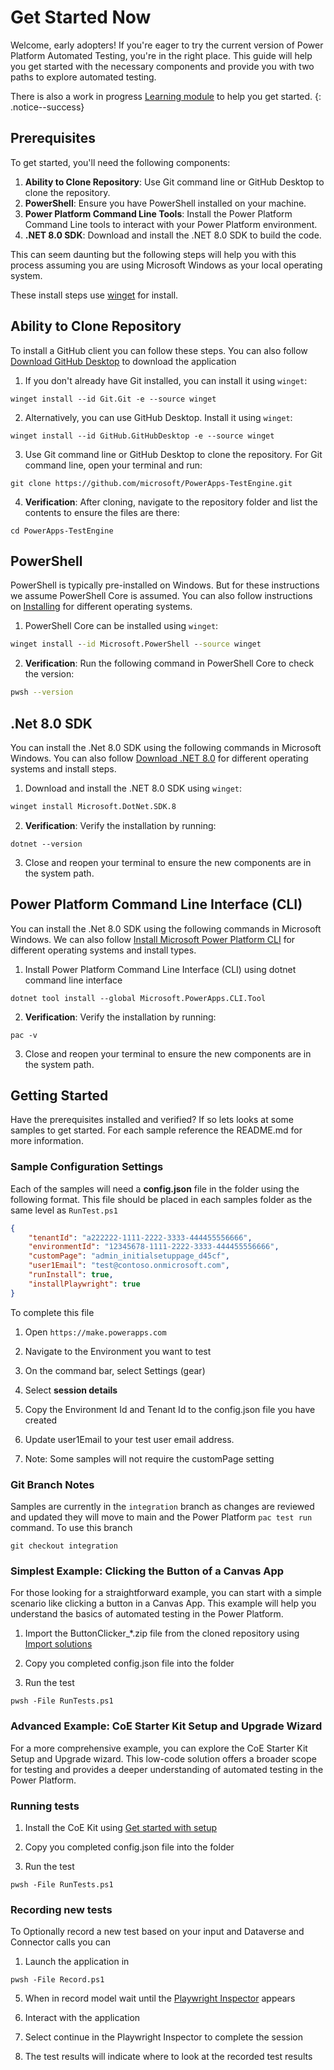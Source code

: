 # Get Started Now

Welcome, early adopters! If you're eager to try the current version of Power Platform Automated Testing, you're in the right place. This guide will help you get started with the necessary components and provide you with two paths to explore automated testing.

There is also a work in progress [Learning module](../learning/) to help you get started.
{: .notice--success}

## Prerequisites

To get started, you'll need the following components:
1. **Ability to Clone Repository**: Use Git command line or GitHub Desktop to clone the repository.
2. **PowerShell**: Ensure you have PowerShell installed on your machine.
3. **Power Platform Command Line Tools**: Install the Power Platform Command Line tools to interact with your Power Platform environment.
4. **.NET 8.0 SDK**: Download and install the .NET 8.0 SDK to build the code.

This can seem daunting but the following steps will help you with this process assuming you are using Microsoft Windows as your local operating system.

These install steps use [winget](https://learn.microsoft.com/windows/package-manager/winget/#install-winget) for install. 

## Ability to Clone Repository

To install a GitHub client you can follow these steps. You can also follow [Download GitHub Desktop](https://desktop.github.com/download/) to download the application

1. If you don't already have Git installed, you can install it using `winget`:

```pwsh
winget install --id Git.Git -e --source winget
```

2.  Alternatively, you can use GitHub Desktop. Install it using `winget`:

```winget
winget install --id GitHub.GitHubDesktop -e --source winget
```

3. Use Git command line or GitHub Desktop to clone the repository. For Git command line, open your terminal and run:

```pwsh
git clone https://github.com/microsoft/PowerApps-TestEngine.git
```

4. **Verification**: After cloning, navigate to the repository folder and list the contents to ensure the files are there:

```pwsh
cd PowerApps-TestEngine
```

## PowerShell

PowerShell is typically pre-installed on Windows. But for these instructions we assume PowerShell Core is assumed. You can also follow instructions on [Installing](https://learn.microsoft.com/en-us/powershell/scripting/install/installing-powershell) for different operating systems.

1. PowerShell Core can be installed using `winget`:

```cmd
winget install --id Microsoft.PowerShell --source winget
```

2. **Verification**: Run the following command in PowerShell Core to check the version:

```bash
pwsh --version
```

## .Net 8.0 SDK

You can install the .Net 8.0 SDK using the following commands in Microsoft Windows. You can also follow [Download .NET 8.0](https://dotnet.microsoft.com/download/dotnet/8.0) for different operating systems and install steps.

1.  Download and install the .NET 8.0 SDK using `winget`:

```bash
winget install Microsoft.DotNet.SDK.8 
```

2. **Verification**: Verify the installation by running:

```pswh
dotnet --version
```

3. Close and reopen your terminal to ensure the new components are in the system path.

##  Power Platform Command Line Interface (CLI)

You can install the .Net 8.0 SDK using the following commands in Microsoft Windows. We can also follow [Install Microsoft Power Platform CLI](https://learn.microsoft.com/power-platform/developer/cli/introduction#install-microsoft-power-platform-cli) for different operating systems and install types.

1. Install Power Platform Command Line Interface (CLI) using dotnet command line interface

```pwsh
dotnet tool install --global Microsoft.PowerApps.CLI.Tool
```

2. **Verification**: Verify the installation by running:

```pswh
pac -v
```

3. Close and reopen your terminal to ensure the new components are in the system path.

## Getting Started

Have the prerequisites installed and verified? If so lets looks at some samples to get started. For each sample reference the README.md for more information.

### Sample Configuration Settings

Each of the samples will need a **config.json** file in the folder using the following format. This file should be placed in each samples folder as the same level as `RunTest.ps1`

```json
{
    "tenantId": "a222222-1111-2222-3333-444455556666",
    "environmentId": "12345678-1111-2222-3333-444455556666",
    "customPage": "admin_initialsetuppage_d45cf",
    "user1Email": "test@contoso.onmicrosoft.com",
    "runInstall": true,
    "installPlaywright": true
}
```

To complete this file

1. Open `https://make.powerapps.com`

2. Navigate to the Environment you want to test

3. On the command bar, select Settings (gear)

4. Select **session details**

5. Copy the Environment Id and Tenant Id to the config.json file you have created

6. Update user1Email to your test user email address.

7. Note: Some samples will not require the customPage setting

### Git Branch Notes

Samples are currently in the `integration` branch as changes are reviewed and updated they will move to main and the Power Platform `pac test run` command. To use this branch

```pwsh
git checkout integration
```

### Simplest Example: Clicking the Button of a Canvas App

For those looking for a straightforward example, you can start with a simple scenario like clicking a button in a Canvas App. This example will help you understand the basics of automated testing in the Power Platform.

1. Import the ButtonClicker_*.zip file from the cloned repository using [Import solutions](https://learn.microsoft.com/power-apps/maker/data-platform/import-update-export-solutions)

2. Copy you completed config.json file into the folder

3. Run the test

```pwsh
pwsh -File RunTests.ps1
```

### Advanced Example: CoE Starter Kit Setup and Upgrade Wizard

For a more comprehensive example, you can explore the CoE Starter Kit Setup and Upgrade wizard. This low-code solution offers a broader scope for testing and provides a deeper understanding of automated testing in the Power Platform.

### Running tests

1. Install the CoE Kit using [Get started with setup](https://learn.microsoft.com/power-platform/guidance/coe/setup)

2. Copy you completed config.json file into the folder

3. Run the test

```pwsh
pwsh -File RunTests.ps1
```

### Recording new tests

To Optionally record a new test based on your input and Dataverse and Connector calls you can

1. Launch the application in 

```pwsh
pwsh -File Record.ps1
```

5. When in record model wait until the [Playwright Inspector](https://playwright.dev/docs/debug#playwright-inspector) appears

6. Interact with the application

7. Select continue in the Playwright Inspector to complete the session

8. The test results will indicate where to look at the recorded test results

